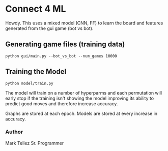 # Connect 4 ML

Howdy. This uses a mixed model (CNN, FF) to learn the board and features generated from the gui game (bot vs bot).

## Generating game files (training data)

```python gui/main.py --bot_vs_bot --num_games 10000```

## Training the Model

```python model/train.py```

The model will train on a number of hyperparms and each permutation will early stop if the training isn't showing the model improving its ability to predict good moves and therefore increase accuracy.

Graphs are stored at each epoch. Models are stored at every increase in accuracy.

### Author

Mark Tellez
Sr. Programmer